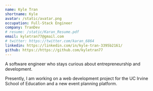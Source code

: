 ```yaml
---
name: Kyle Tran
shortname: Kyle
avatar: /static/avatar.png
occupation: Full-Stack Engineer
company: TranDev
# resume: /static/Karan_Resume.pdf
email: kyletran77@gmail.com
# twitter: https://twitter.com/karan_6864
linkedin: https://linkedin.com/in/kyle-tran-3395b2161/
github: https://https://github.com/kyletran77
---
```


A software engineer who stays curious about entrepreneurship and development.

Presently, I am working on a web development project for the UC Irvine School of Education and a new event planning platform.
